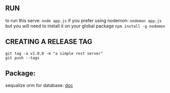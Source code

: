 
## RUN
to run this serve:
`node app.js`
if you prefer using nodemon:
`nodemon app.js`
but you will need to install it on your global package
`npm install -g nodemon`


## CREATING A RELEASE TAG
```
git tag -a v1.0.0 -m "a simple rest server"
git push --tags
```

## Package:

sequalize orm for database: [doc](https://sequelize.org/docs/v6/getting-started/)